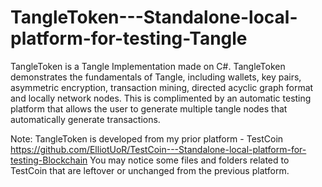 # TangleToken---Standalone-local-platform-for-testing-Tangle
TangleToken is a Tangle Implementation made on C#. TangleToken demonstrates the fundamentals of Tangle, including wallets, key pairs, asymmetric encryption, transaction mining, directed acyclic graph format and locally network nodes. This is complimented by an automatic testing platform that allows the user to generate multiple tangle nodes that automatically generate transactions.

Note: TangleToken is developed from my prior platform - TestCoin https://github.com/ElliotUoR/TestCoin---Standalone-local-platform-for-testing-Blockchain
You may notice some files and folders related to TestCoin that are leftover or unchanged from the previous platform. 

